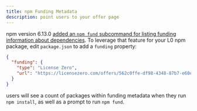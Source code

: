 ```yaml
---
title: npm Funding Metadata
description: point users to your offer page
---
```


npm version 6.13.0 [added an `npm fund` subcommand for listing funding information about dependencies](https://github.com/npm/cli/releases/tag/v6.13.0).  To leverage that feature for your L0 npm package, edit `package.json` to add a `funding` property:

```json
{
  "funding": {
    "type": "License Zero",
    "url": "https://licensezero.com/offers/562c0ffe-df98-4348-87b7-e60e3c37c534#buy"
  }
}
```

users will see a count of packages within funding metadata when they run `npm install`, as well as a prompt to run `npm fund`.
